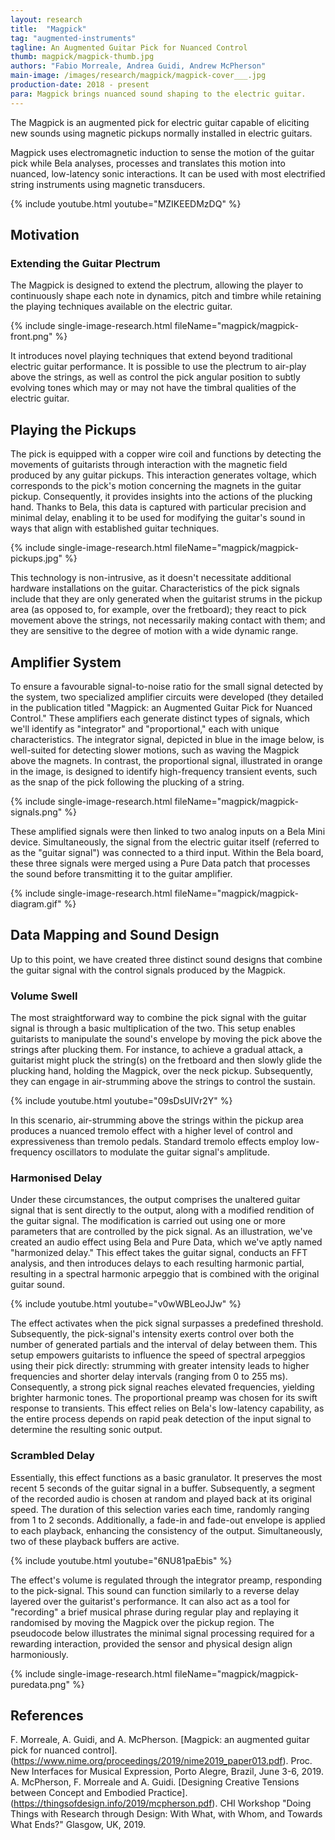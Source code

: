 ```yaml
---
layout: research
title:  "Magpick"
tag: "augmented-instruments"
tagline: An Augmented Guitar Pick for Nuanced Control
thumb: magpick/magpick-thumb.jpg
authors: "Fabio Morreale, Andrea Guidi, Andrew McPherson"
main-image: /images/research/magpick/magpick-cover___.jpg
production-date: 2018 - present
para: Magpick brings nuanced sound shaping to the electric guitar.
---
```


The Magpick is an augmented pick for electric guitar capable of eliciting new sounds using magnetic pickups normally installed in electric guitars.

Magpick uses electromagnetic induction to sense the motion of the guitar pick while Bela analyses, processes and translates this motion into nuanced, low-latency sonic interactions. It can be used with most electrified string instruments using magnetic transducers. 

{% include youtube.html youtube="MZIKEEDMzDQ" %}

## Motivation

### Extending the Guitar Plectrum

The Magpick is designed to extend the plectrum, allowing the player to continuously shape each note in dynamics, pitch and timbre while retaining the playing techniques available on the electric guitar.

{% include single-image-research.html fileName="magpick/magpick-front.png" %}

It introduces novel playing techniques that extend beyond traditional electric guitar performance. It is possible to use the plectrum to air-play above the strings, as well as control the pick angular position to subtly evolving tones which may or may not have the timbral qualities of the electric guitar.

## Playing the Pickups

The pick is equipped with a copper wire coil and functions by detecting the movements of guitarists through interaction with the magnetic field produced by any guitar pickups. This interaction generates voltage, which corresponds to the pick's motion concerning the magnets in the guitar pickup. Consequently, it provides insights into the actions of the plucking hand. Thanks to Bela, this data is captured with particular precision and minimal delay, enabling it to be used for modifying the guitar's sound in ways that align with established guitar techniques.

{% include single-image-research.html fileName="magpick/magpick-pickups.jpg" %}

This technology is non-intrusive, as it doesn't necessitate additional hardware installations on the guitar. Characteristics of the pick signals include that they are only generated when the guitarist strums in the pickup area (as opposed to, for example, over the fretboard); they react to pick movement above the strings, not necessarily making contact with them; and they are sensitive to the degree of motion with a wide dynamic range.

## Amplifier System

To ensure a favourable signal-to-noise ratio for the small signal detected by the system, two specialized amplifier circuits were developed (they detailed in the publication titled "Magpick: an Augmented Guitar Pick for Nuanced Control." These amplifiers each generate distinct types of signals, which we'll identify as "integrator" and "proportional," each with unique characteristics. The integrator signal, depicted in blue in the image below, is well-suited for detecting slower motions, such as waving the Magpick above the magnets. In contrast, the proportional signal, illustrated in orange in the image, is designed to identify high-frequency transient events, such as the snap of the pick following the plucking of a string.

{% include single-image-research.html fileName="magpick/magpick-signals.png" %}

These amplified signals were then linked to two analog inputs on a Bela Mini device. Simultaneously, the signal from the electric guitar itself (referred to as the "guitar signal") was connected to a third input. Within the Bela board, these three signals were merged using a Pure Data patch that processes the sound before transmitting it to the guitar amplifier.

{% include single-image-research.html fileName="magpick/magpick-diagram.gif" %}

## Data Mapping and Sound Design
Up to this point, we have created three distinct sound designs that combine the guitar signal with the control signals produced by the Magpick.

### Volume Swell
The most straightforward way to combine the pick signal with the guitar signal is through a basic multiplication of the two. This setup enables guitarists to manipulate the sound's envelope by moving the pick above the strings after plucking them. For instance, to achieve a gradual attack, a guitarist might pluck the string(s) on the fretboard and then slowly glide the plucking hand, holding the Magpick, over the neck pickup. Subsequently, they can engage in air-strumming above the strings to control the sustain. 

{% include youtube.html youtube="09sDsUIVr2Y" %}

In this scenario, air-strumming above the strings within the pickup area produces a nuanced tremolo effect with a higher level of control and expressiveness than tremolo pedals. Standard tremolo effects employ low-frequency oscillators to modulate the guitar signal's amplitude.

### Harmonised Delay
Under these circumstances, the output comprises the unaltered guitar signal that is sent directly to the output, along with a modified rendition of the guitar signal. The modification is carried out using one or more parameters that are controlled by the pick signal. As an illustration, we've created an audio effect using Bela and Pure Data, which we've aptly named "harmonized delay." This effect takes the guitar signal, conducts an FFT analysis, and then introduces delays to each resulting harmonic partial, resulting in a spectral harmonic arpeggio that is combined with the original guitar sound.

{% include youtube.html youtube="v0wWBLeoJJw" %}

The effect activates when the pick signal surpasses a predefined threshold. Subsequently, the pick-signal's intensity exerts control over both the number of generated partials and the interval of delay between them. This setup empowers guitarists to influence the speed of spectral arpeggios using their pick directly: strumming with greater intensity leads to higher frequencies and shorter delay intervals (ranging from 0 to 255 ms). Consequently, a strong pick signal reaches elevated frequencies, yielding brighter harmonic tones. The proportional preamp was chosen for its swift response to transients. This effect relies on Bela's low-latency capability, as the entire process depends on rapid peak detection of the input signal to determine the resulting sonic output.

### Scrambled Delay
Essentially, this effect functions as a basic granulator. It preserves the most recent 5 seconds of the guitar signal in a buffer. Subsequently, a segment of the recorded audio is chosen at random and played back at its original speed. The duration of this selection varies each time, randomly ranging from 1 to 2 seconds. Additionally, a fade-in and fade-out envelope is applied to each playback, enhancing the consistency of the output. Simultaneously, two of these playback buffers are active. 

{% include youtube.html youtube="6NU81paEbis" %}

The effect's volume is regulated through the integrator preamp, responding to the pick-signal. This sound can function similarly to a reverse delay layered over the guitarist's performance. It can also act as a tool for "recording" a brief musical phrase during regular play and replaying it randomised by moving the Magpick over the pickup region. The pseudocode below illustrates the minimal signal processing required for a rewarding interaction, provided the sensor and physical design align harmoniously.

{% include single-image-research.html fileName="magpick/magpick-puredata.png" %}

## References
F. Morreale, A. Guidi, and A. McPherson. [Magpick: an augmented guitar pick for nuanced control]. (https://www.nime.org/proceedings/2019/nime2019_paper013.pdf). Proc. New Interfaces for Musical Expression, Porto Alegre, Brazil, June 3-6, 2019.
A. McPherson, F. Morreale and A. Guidi. [Designing Creative Tensions between Concept and Embodied Practice].(https://thingsofdesign.info/2019/mcpherson.pdf). CHI Workshop "Doing Things with Research through Design: With What, with Whom, and Towards What Ends?" Glasgow, UK, 2019.
